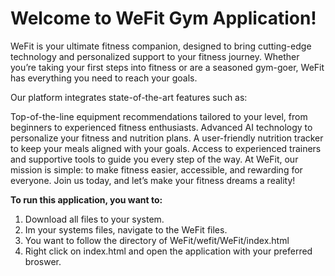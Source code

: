 # **Welcome to WeFit Gym Application!**

WeFit is your ultimate fitness companion, designed to bring cutting-edge technology and personalized support to your fitness journey. Whether you’re taking your first steps into fitness or are a seasoned gym-goer, WeFit has everything you need to reach your goals.

Our platform integrates state-of-the-art features such as:

Top-of-the-line equipment recommendations tailored to your level, from beginners to experienced fitness enthusiasts.
Advanced AI technology to personalize your fitness and nutrition plans.
A user-friendly nutrition tracker to keep your meals aligned with your goals.
Access to experienced trainers and supportive tools to guide you every step of the way.
At WeFit, our mission is simple: to make fitness easier, accessible, and rewarding for everyone. Join us today, and let’s make your fitness dreams a reality!

**To run this application, you want to:**
1. Download all files to your system.
2. Im your systems files, navigate to the WeFit files.
3. You want to follow the directory of WeFit/wefit/WeFit/index.html
4. Right click on index.html and open the application with your preferred broswer.